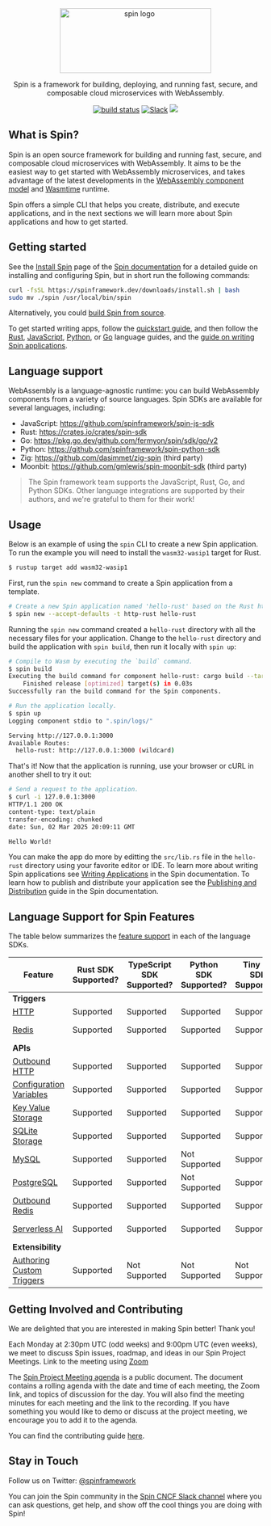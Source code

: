 <div align="center">
  <picture>
    <source media="(prefers-color-scheme: dark)" srcset="./docs/static/image/logo-dark.png">
    <img alt="spin logo" src="./docs/static/image/logo.png" width="300" height="128">
  </picture>
  <p>Spin is a framework for building, deploying, and running fast, secure, and composable cloud microservices with WebAssembly.</p>
      <a href="https://github.com/spinframework/spin/actions/workflows/build.yml"><img src="https://github.com/spinframework/spin/actions/workflows/build.yml/badge.svg" alt="build status" /></a>
      <a href="https://cloud-native.slack.com/archives/C089NJ9G1V0"><img alt="Slack" src="https://img.shields.io/badge/slack-spin-green.svg?logo=slack"></a>
      <a href="https://www.bestpractices.dev/projects/10373"><img src="https://www.bestpractices.dev/projects/10373/badge"></a>
</div>

## What is Spin?

Spin is an open source framework for building and running fast, secure, and
composable cloud microservices with WebAssembly. It aims to be the easiest way
to get started with WebAssembly microservices, and takes advantage of the latest
developments in the
[WebAssembly component model](https://github.com/WebAssembly/component-model)
and [Wasmtime](https://wasmtime.dev/) runtime.

Spin offers a simple CLI that helps you create, distribute, and execute
applications, and in the next sections we will learn more about Spin
applications and how to get started.

## Getting started

See the [Install Spin](https://spinframework.dev/install) page of the [Spin documentation](https://spinframework.dev) for a detailed
guide on installing and configuring Spin, but in short run the following commands:
```bash
curl -fsSL https://spinframework.dev/downloads/install.sh | bash
sudo mv ./spin /usr/local/bin/spin
```

Alternatively, you could [build Spin from source](https://spinframework.dev/contributing-spin).

To get started writing apps, follow the [quickstart guide](https://spinframework.dev/quickstart/),
and then follow the
[Rust](https://spinframework.dev/rust-components/), [JavaScript](https://spinframework.dev/javascript-components), [Python](https://spinframework.dev/python-components), or [Go](https://spinframework.dev/go-components/)
language guides, and the [guide on writing Spin applications](https://spinframework.dev/writing-apps/).

## Language support

WebAssembly is a language-agnostic runtime: you can build WebAssembly components from a variety of source languages. Spin SDKs are available for several languages, including:

* JavaScript: https://github.com/spinframework/spin-js-sdk
* Rust: https://crates.io/crates/spin-sdk
* Go: https://pkg.go.dev/github.com/fermyon/spin/sdk/go/v2
* Python: https://github.com/spinframework/spin-python-sdk
* Zig: https://github.com/dasimmet/zig-spin (third party)
* Moonbit: https://github.com/gmlewis/spin-moonbit-sdk (third party)

> The Spin framework team supports the JavaScript, Rust, Go, and Python SDKs. Other language integrations are supported by their authors, and we're grateful to them for their work!

## Usage

Below is an example of using the `spin` CLI to create a new Spin application.  To run the example you will need to install the `wasm32-wasip1` target for Rust.

```bash
$ rustup target add wasm32-wasip1
```

First, run the `spin new` command to create a Spin application from a template.
```bash
# Create a new Spin application named 'hello-rust' based on the Rust http template, accepting all defaults
$ spin new --accept-defaults -t http-rust hello-rust
```
Running the `spin new` command created a `hello-rust` directory with all the necessary files for your application. Change to the `hello-rust` directory and build the application with `spin build`, then run it locally with `spin up`:

```bash
# Compile to Wasm by executing the `build` command.
$ spin build
Executing the build command for component hello-rust: cargo build --target wasm32-wasip1 --release
    Finished release [optimized] target(s) in 0.03s
Successfully ran the build command for the Spin components.

# Run the application locally.
$ spin up
Logging component stdio to ".spin/logs/"

Serving http://127.0.0.1:3000
Available Routes:
  hello-rust: http://127.0.0.1:3000 (wildcard)
```

That's it! Now that the application is running, use your browser or cURL in another shell to try it out:

```bash
# Send a request to the application.
$ curl -i 127.0.0.1:3000
HTTP/1.1 200 OK
content-type: text/plain
transfer-encoding: chunked
date: Sun, 02 Mar 2025 20:09:11 GMT

Hello World!
```

You can make the app do more by editting the `src/lib.rs` file in the `hello-rust` directory using your favorite editor or IDE. To learn more about writing Spin applications see [Writing Applications](https://spinframework.dev/writing-apps) in the Spin documentation.  To learn how to publish and distribute your application see the [Publishing and Distribution](https://spinframework.dev/distributing-apps) guide in the Spin documentation.

## Language Support for Spin Features

The table below summarizes the [feature support](https://spinframework.dev/language-support-overview) in each of the language SDKs.

| Feature | Rust SDK Supported? | TypeScript SDK Supported? | Python SDK Supported? | Tiny Go SDK Supported? | C# SDK Supported? |
|-----|-----|-----|-----|-----|-----|
| **Triggers** |
| [HTTP](https://spinframework.dev/http-trigger) | Supported | Supported | Supported | Supported | Supported |
| [Redis](https://spinframework.dev/redis-trigger) | Supported | Supported | Supported | Supported | Not Supported |
| **APIs** |
| [Outbound HTTP](https://spinframework.dev/rust-components.md#sending-outbound-http-requests) | Supported | Supported | Supported | Supported | Supported |
| [Configuration Variables](https://spinframework.dev/variables) | Supported | Supported | Supported | Supported | Supported |
| [Key Value Storage](https://spinframework.dev/kv-store-api-guide) | Supported | Supported | Supported | Supported | Not Supported |
| [SQLite Storage](https://spinframework.dev/sqlite-api-guide) | Supported | Supported | Supported | Supported | Not Supported |
| [MySQL](https://spinframework.dev/rdbms-storage#using-mysql-and-postgresql-from-applications) | Supported | Supported | Not Supported | Supported | Not Supported |
| [PostgreSQL](https://spinframework.dev/rdbms-storage#using-mysql-and-postgresql-from-applications) | Supported | Supported | Not Supported | Supported | Supported |
| [Outbound Redis](https://spinframework.dev/rust-components.md#storing-data-in-redis-from-rust-components) | Supported | Supported | Supported | Supported | Supported |
| [Serverless AI](https://spinframework.dev/serverless-ai-api-guide) | Supported | Supported | Supported | Supported | Not Supported |
| **Extensibility** |
| [Authoring Custom Triggers](https://spinframework.dev/extending-and-embedding) | Supported | Not Supported | Not Supported | Not Supported | Not Supported |

## Getting Involved and Contributing

We are delighted that you are interested in making Spin better! Thank you!

Each Monday at 2:30pm UTC (odd weeks) and 9:00pm UTC (even weeks), we meet to discuss Spin issues, roadmap, and ideas in our Spin Project Meetings. Link to the meeting using [Zoom](https://zoom-lfx.platform.linuxfoundation.org/meeting/98823319415?password=d1219bc6-5b45-4bf3-8d6c-a885b0e2537b)

The [Spin Project Meeting agenda](https://docs.google.com/document/d/1EG392gb8Eg-1ZEPDy18pgFZvMMrdAEybpCSufFXoe00/edit?usp=sharing) is a public document. The document contains a rolling agenda with the date and time of each meeting, the Zoom link, and topics of discussion for the day. You will also find the meeting minutes for each meeting and the link to the recording. If you have something you would like to demo or discuss at the project meeting, we encourage you to add it to the agenda.

You can find the contributing guide [here](https://spinframework.dev/contributing-spin).

## Stay in Touch

Follow us on Twitter: [@spinframework](https://twitter.com/spinframework)

You can join the Spin community in the [Spin CNCF Slack channel](https://cloud-native.slack.com/archives/C089NJ9G1V0) where you can ask questions, get help, and show off the cool things you are doing with Spin!

